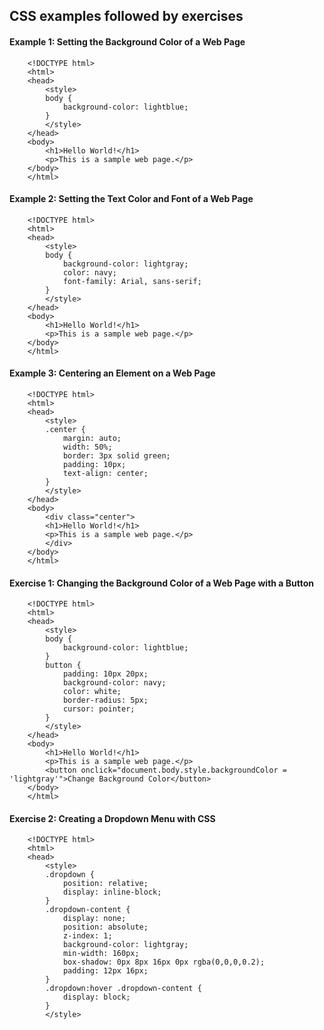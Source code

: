 ## CSS examples followed by exercises

#### Example 1: Setting the Background Color of a Web Page

        <!DOCTYPE html>
        <html>
        <head>
            <style>
            body {
                background-color: lightblue;
            }
            </style>
        </head>
        <body>
            <h1>Hello World!</h1>
            <p>This is a sample web page.</p>
        </body>
        </html>

#### Example 2: Setting the Text Color and Font of a Web Page

        <!DOCTYPE html>
        <html>
        <head>
            <style>
            body {
                background-color: lightgray;
                color: navy;
                font-family: Arial, sans-serif;
            }
            </style>
        </head>
        <body>
            <h1>Hello World!</h1>
            <p>This is a sample web page.</p>
        </body>
        </html>

#### Example 3: Centering an Element on a Web Page

        <!DOCTYPE html>
        <html>
        <head>
            <style>
            .center {
                margin: auto;
                width: 50%;
                border: 3px solid green;
                padding: 10px;
                text-align: center;
            }
            </style>
        </head>
        <body>
            <div class="center">
            <h1>Hello World!</h1>
            <p>This is a sample web page.</p>
            </div>
        </body>
        </html>

#### Exercise 1: Changing the Background Color of a Web Page with a Button

        <!DOCTYPE html>
        <html>
        <head>
            <style>
            body {
                background-color: lightblue;
            }
            button {
                padding: 10px 20px;
                background-color: navy;
                color: white;
                border-radius: 5px;
                cursor: pointer;
            }
            </style>
        </head>
        <body>
            <h1>Hello World!</h1>
            <p>This is a sample web page.</p>
            <button onclick="document.body.style.backgroundColor = 'lightgray'">Change Background Color</button>
        </body>
        </html>

#### Exercise 2: Creating a Dropdown Menu with CSS

        <!DOCTYPE html>
        <html>
        <head>
            <style>
            .dropdown {
                position: relative;
                display: inline-block;
            }
            .dropdown-content {
                display: none;
                position: absolute;
                z-index: 1;
                background-color: lightgray;
                min-width: 160px;
                box-shadow: 0px 8px 16px 0px rgba(0,0,0,0.2);
                padding: 12px 16px;
            }
            .dropdown:hover .dropdown-content {
                display: block;
            }
            </style>
